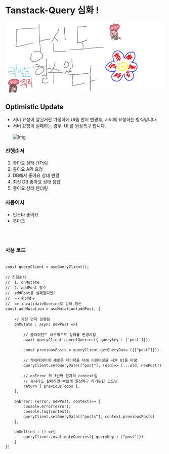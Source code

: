 # Tanstack-Query 심화 !

![Alt text](images/0815/%EB%8B%B9%EC%8B%A0%EB%8F%84%ED%95%A0%EC%88%98%EC%9E%88%EB%8B%A4%EB%A6%AC%EC%95%A1%ED%8A%B8%EC%BF%BC%EB%A6%AC.png)

## Optimistic Update

- 서버 요청이 잘된거란 가정하에 UI를 먼저 변경후, 서버에 요청하는 방식입니다.
- 서버 요청이 실패하는 경우, UI 를 원상복구 합니다.
  <br/>
  <br/>
  ![Img](https://teamsparta.notion.site/image/https%3A%2F%2Fs3-us-west-2.amazonaws.com%2Fsecure.notion-static.com%2F8199403a-d0e7-44da-97c7-89f800e45557%2FUntitled.png?table=block&id=7fc29afd-bb2e-4246-abe2-98ff62f1cf67&spaceId=83c75a39-3aba-4ba4-a792-7aefe4b07895&width=1160&userId=&cache=v2)

### 진행순서

1. 좋아요 상태 렌더링
2. 좋아요 API 요청
3. DB에서 좋아요 상태 변경
4. 최신 DB 좋아요 상태 응답
5. 좋아요 상태 렌더링

### 사용예시

- 인스타 좋아요
- 북마크

<br/>
<br/>

### 사용 코드

```tsx

const queryClient = useQueryClient();

// 진행순서
//  1. onMutate
//  2. addPost 함수
//  addPost를 실패한다면?
//  => 원상복구
//  => invalidateQueries로 상태 갱신
const addMutation = useMutation(addPost, {

    // 가장 먼저 실행됨
    onMutate : async newPost =>{

        // 클라이언트 내부적으로 상태를 변경시킴
        await queryClient.cancelQueries({ querykey : ['post']});

        const previousPosts = queryClient.getQueryData ({["post"]});

        // 캐쉬데이터에 새로운 데이터를 더해 리렌더링을 시켜 UI를 바꿈
        queryClient.setQueryDate(["post"], (old)=> [...old, newPost])

        // onError 의 3번째 인자의 context임
        // 혹시라도 실패하면 빠르게 원상복구 하기위한 코드임
        return { previousTodos };
    },

    onError: (error, newPost, context)=> {
        console.error(error);
        console.log(context);
        queryClient.setQueryData(["posts"], context.previousPosts)
    },

    onSettled : () =>{
        queryClient.invalidateQueries({ queryKey : ["post"]})
    }
})
```
